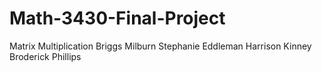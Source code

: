 # Math-3430-Final-Project
Matrix Multiplication
Briggs Milburn
Stephanie Eddleman
Harrison Kinney
Broderick Phillips
